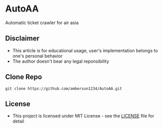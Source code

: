 # AutoAA
Automatic ticket crawler for air asia

## Disclaimer
+ This article is for educational usage, user's implementation belongs to one's personal behavior
+ The author doesn't bear any legal reponsibility

## Clone Repo
```=1
git clone https://github.com/ambersun1234/AutoAA.git
```

## License
+ This project is licensed under MIT License - see the [LICENSE](https://github.com/ambersun1234/AutoAA/blob/master/LICENSE) file for detail
